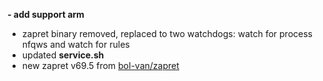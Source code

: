 **- add support arm**
- zapret binary removed, replaced to two watchdogs: watch for process nfqws and watch for rules
- updated **service.sh**
- new zapret v69.5 from [bol-van/zapret](https://github.com/bol-van/zapret/releases/tag/v69.5)
